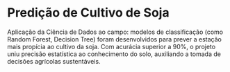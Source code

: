 # Predição de Cultivo de Soja
Aplicação da Ciência de Dados ao campo: modelos de classificação (como Random
Forest, Decision Tree) foram desenvolvidos para prever a estação mais propícia ao
cultivo da soja. Com acurácia superior a 90%, o projeto uniu precisão estatística ao
conhecimento do solo, auxiliando a tomada de decisões agrícolas sustentáveis.
